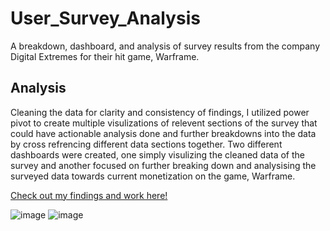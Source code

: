 # User_Survey_Analysis
 A breakdown, dashboard, and analysis of survey results from the company Digital Extremes for their hit game, Warframe.

 ## Analysis
Cleaning the data for clarity and consistency of findings, I utilized power pivot to create multiple visulizations of relevent sections of the survey that could have actionable analysis done and further breakdowns into the data by cross refrencing different data sections together. Two different dashboards were created, one simply visulizing the cleaned data of the survey and another focused on further breaking down and analysising the surveyed data towards current monetization on the game, Warframe.

[Check out my findings and work here!](https://github.com/Billy-Shelton/User_Survey_Analysis/tree/main/User_Survey_Analysis)

![image](https://github.com/user-attachments/assets/01658ae0-05f6-4a4e-9dd1-c913dc611018)
![image](https://github.com/user-attachments/assets/5cfdc755-7fef-4674-b7e0-e18a22b20547)


